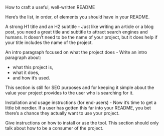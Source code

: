 How to craft a useful, well-written README

Here’s the list, in order, of elements you should have in your README.

A strong H1 title and an H2 subtitle - Just like writing an article or a blog post, you need a great title and subtitle to attract search engines and humans. It doesn’t need to be the name of your project, but it does help if your title includes the name of the project.

An intro paragraph focused on what the project does -
Write an intro paragraph about:

- what this project is,
- what it does,
- and how it’s used.

This section is still for SEO purposes and for keeping it simple about the value your project provides to the user who is searching for it.

Installation and usage instructions (for end-users) - Now it’s time to get a little bit nerdier. If a user has gotten this far into your README, you bet there’s a chance they actually want to use your project.

Give instructions on how to install or use the tool.
This section should only talk about how to be a consumer of the project.
